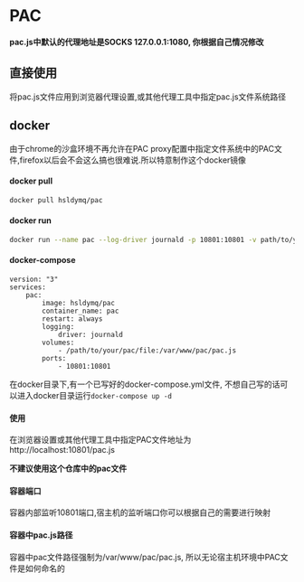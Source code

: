 # PAC

**pac.js中默认的代理地址是SOCKS 127.0.0.1:1080, 你根据自己情况修改**

## 直接使用
将pac.js文件应用到浏览器代理设置,或其他代理工具中指定pac.js文件系统路径

## docker
由于chrome的沙盒环境不再允许在PAC proxy配置中指定文件系统中的PAC文件,firefox以后会不会这么搞也很难说.所以特意制作这个docker镜像

#### docker pull
```bash
docker pull hsldymq/pac
```

#### docker run
```bash
docker run --name pac --log-driver journald -p 10801:10801 -v path/to/your/pac/file:/var/www/pac/pac.js -d hsldymq/pac
````

#### docker-compose
```docker-compose
version: "3"
services:
    pac:
        image: hsldymq/pac
        container_name: pac
        restart: always
        logging:
            driver: journald 
        volumes:
            - /path/to/your/pac/file:/var/www/pac/pac.js
        ports:
            - 10801:10801
```

在docker目录下,有一个已写好的docker-compose.yml文件, 不想自己写的话可以进入docker目录运行`docker-compose up -d`

#### 使用
在浏览器设置或其他代理工具中指定PAC文件地址为 http://localhost:10801/pac.js

**不建议使用这个仓库中的pac文件**

#### 容器端口
容器内部监听10801端口,宿主机的监听端口你可以根据自己的需要进行映射

#### 容器中pac.js路径
容器中pac文件路径强制为/var/www/pac/pac.js, 所以无论宿主机环境中PAC文件是如何命名的